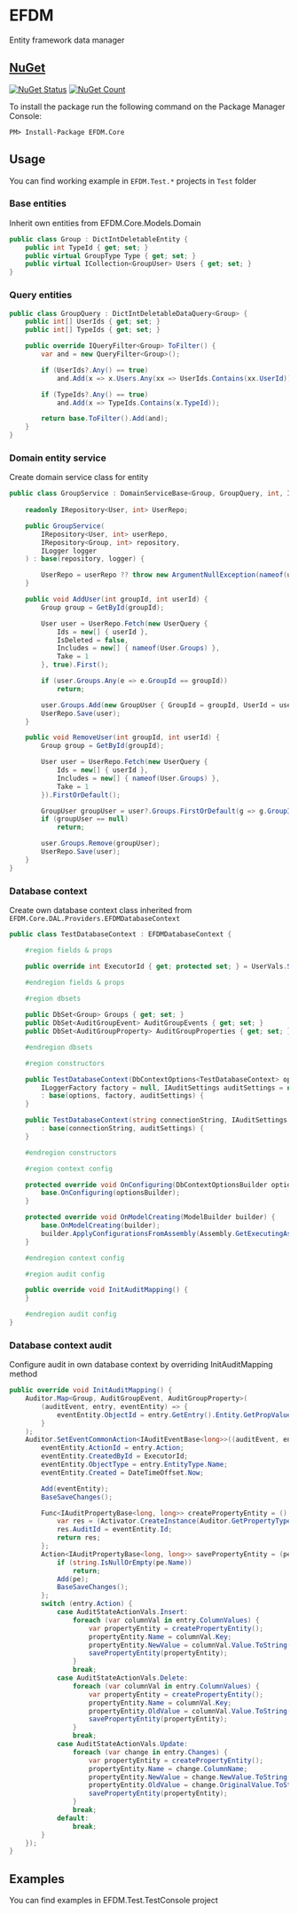 # EFDM
Entity framework data manager

## [NuGet](https://www.nuget.org/packages/EFDM.Core/)

[![NuGet Status](https://img.shields.io/nuget/v/EFDM.Core.svg?style=flat)](https://www.nuget.org/packages/EFDM.Core/)
[![NuGet Count](https://img.shields.io/nuget/dt/EFDM.Core.svg)](https://www.nuget.org/packages/EFDM.Core/)

To install the package run the following command on the Package Manager Console:

```
PM> Install-Package EFDM.Core
```

## Usage
You can find working example in `EFDM.Test.*` projects in `Test` folder

### Base entities
Inherit own entities from EFDM.Core.Models.Domain

```c#
public class Group : DictIntDeletableEntity {
	public int TypeId { get; set; }
	public virtual GroupType Type { get; set; }
	public virtual ICollection<GroupUser> Users { get; set; }
}
```

### Query entities
```c#
public class GroupQuery : DictIntDeletableDataQuery<Group> {
	public int[] UserIds { get; set; }
	public int[] TypeIds { get; set; }

	public override IQueryFilter<Group> ToFilter() {
		var and = new QueryFilter<Group>();

		if (UserIds?.Any() == true)
			and.Add(x => x.Users.Any(xx => UserIds.Contains(xx.UserId)));

		if (TypeIds?.Any() == true)
			and.Add(x => TypeIds.Contains(x.TypeId));

		return base.ToFilter().Add(and);
	}
}
```

### Domain entity service
Create domain service class for entity

```c#
public class GroupService : DomainServiceBase<Group, GroupQuery, int, IRepository<Group, int>>, IGroupService {
        
	readonly IRepository<User, int> UserRepo;

	public GroupService(            
		IRepository<User, int> userRepo,
		IRepository<Group, int> repository,
		ILogger logger
	) : base(repository, logger) {

		UserRepo = userRepo ?? throw new ArgumentNullException(nameof(userRepo));
	}

	public void AddUser(int groupId, int userId) {
		Group group = GetById(groupId);

		User user = UserRepo.Fetch(new UserQuery {
			Ids = new[] { userId },
			IsDeleted = false,
			Includes = new[] { nameof(User.Groups) },
			Take = 1
		}, true).First();

		if (user.Groups.Any(e => e.GroupId == groupId))
			return;

		user.Groups.Add(new GroupUser { GroupId = groupId, UserId = userId });
		UserRepo.Save(user);
	}

	public void RemoveUser(int groupId, int userId) {
		Group group = GetById(groupId);

		User user = UserRepo.Fetch(new UserQuery {
			Ids = new[] { userId },
			Includes = new[] { nameof(User.Groups) },
			Take = 1
		}).FirstOrDefault();

		GroupUser groupUser = user?.Groups.FirstOrDefault(g => g.GroupId == groupId);
		if (groupUser == null)
			return;

		user.Groups.Remove(groupUser);
		UserRepo.Save(user);
	}
}
```

### Database context
Create own database context class inherited from `EFDM.Core.DAL.Providers.EFDMDatabaseContext`

```c#
public class TestDatabaseContext : EFDMDatabaseContext {

	#region fields & props

	public override int ExecutorId { get; protected set; } = UserVals.System.Id;

	#endregion fields & props

	#region dbsets
	
	public DbSet<Group> Groups { get; set; }	
	public DbSet<AuditGroupEvent> AuditGroupEvents { get; set; }
	public DbSet<AuditGroupProperty> AuditGroupProperties { get; set; }

	#endregion dbsets

	#region constructors

	public TestDatabaseContext(DbContextOptions<TestDatabaseContext> options,
		ILoggerFactory factory = null, IAuditSettings auditSettings = null)
		: base(options, factory, auditSettings) {
	}

	public TestDatabaseContext(string connectionString, IAuditSettings auditSettings = null)
		: base(connectionString, auditSettings) {
	}

	#endregion constructors

	#region context config

	protected override void OnConfiguring(DbContextOptionsBuilder optionsBuilder) {		
		base.OnConfiguring(optionsBuilder);		
	}

	protected override void OnModelCreating(ModelBuilder builder) {
		base.OnModelCreating(builder);
		builder.ApplyConfigurationsFromAssembly(Assembly.GetExecutingAssembly());
	}

	#endregion context config

	#region audit config

	public override void InitAuditMapping() {		
	}

	#endregion audit config
}
```

### Database context audit
Configure audit in own database context by overriding InitAuditMapping method

```c#
public override void InitAuditMapping() {
	Auditor.Map<Group, AuditGroupEvent, AuditGroupProperty>(
		(auditEvent, entry, eventEntity) => {
			eventEntity.ObjectId = entry.GetEntry().Entity.GetPropValue("Id").ToString();
		}
	);
	Auditor.SetEventCommonAction<IAuditEventBase<long>>((auditEvent, entry, eventEntity) => {
		eventEntity.ActionId = entry.Action;
		eventEntity.CreatedById = ExecutorId;
		eventEntity.ObjectType = entry.EntityType.Name;
		eventEntity.Created = DateTimeOffset.Now;

		Add(eventEntity);
		BaseSaveChanges();

		Func<IAuditPropertyBase<long, long>> createPropertyEntity = () => {
			var res = (Activator.CreateInstance(Auditor.GetPropertyType(entry.EntityType))) as IAuditPropertyBase<long, long>;
			res.AuditId = eventEntity.Id;
			return res;
		};
		Action<IAuditPropertyBase<long, long>> savePropertyEntity = (pe) => {
			if (string.IsNullOrEmpty(pe.Name))
				return;
			Add(pe);
			BaseSaveChanges();
		};
		switch (entry.Action) {
			case AuditStateActionVals.Insert:
				foreach (var columnVal in entry.ColumnValues) {
					var propertyEntity = createPropertyEntity();
					propertyEntity.Name = columnVal.Key;
					propertyEntity.NewValue = columnVal.Value.ToString();
					savePropertyEntity(propertyEntity);
				}
				break;
			case AuditStateActionVals.Delete:
				foreach (var columnVal in entry.ColumnValues) {
					var propertyEntity = createPropertyEntity();
					propertyEntity.Name = columnVal.Key;
					propertyEntity.OldValue = columnVal.Value.ToString();
					savePropertyEntity(propertyEntity);
				}
				break;
			case AuditStateActionVals.Update:
				foreach (var change in entry.Changes) {
					var propertyEntity = createPropertyEntity();
					propertyEntity.Name = change.ColumnName;
					propertyEntity.NewValue = change.NewValue.ToString();
					propertyEntity.OldValue = change.OriginalValue.ToString();
					savePropertyEntity(propertyEntity);
				}
				break;
			default:
				break;
		}
	});
}
```
## Examples
You can find examples in EFDM.Test.TestConsole project
